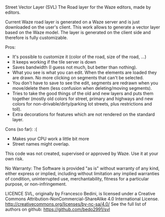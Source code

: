 Street Vector Layer (SVL)
The Road layer for the Waze editors, made by editors.

Current Waze road layer is generated on a Waze server and is just downloaded on the user's client.
This work allows to generate a vector layer based on the Waze model. The layer is generated on the client side and therefore is fully customizable.

Pros:
* It's possible to customize it (color of the road, size of the road, ...)
* It keeps working if the tile server is down
* Saves bandwidth (I guess not much, but better than nothing).
* What you see is what you can edit. When the elements are loaded they are drawn. No more clicking on segments that can't be selected.
* You don't have to save to see the edit, segments are redrawn when you move/delete them (less confusion when deleting/moving segments).
* Tries to take the good things of the old and new layers and puts them together (mostly old colors for street, primary and highways and new colors for non-drivable/dirty/parking lot streets, plus restrictions and toll).
* Extra decorations for features which are not rendered on the standard layer.

Cons (so far):  :( 
* Makes your CPU work a little bit more
* Street names might overlap.

This code was not created, supervised or approved by Waze. Use it at your own risk.

No Warranty: The Software is provided "as is" without warranty of any kind, either express or implied, including without limitation any implied warranties of condition, uninterrupted use, merchantability, fitness for a particular purpose, or non-infringement.

LICENCE
SVL, originally by Francesco Bedini, is licensed under a Creative Commons Attribution-NonCommercial-ShareAlike 4.0 International License.
http://creativecommons.org/licenses/by-nc-sa/4.0/
See the full list of authors on github: https://github.com/bedo2991/svl
